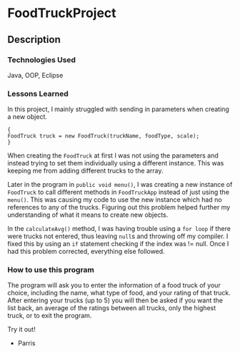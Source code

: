 # FoodTruckProject

## Description

### Technologies Used
Java, OOP, Eclipse

### Lessons Learned

In this project, I mainly struggled with sending in parameters when creating a new object.

```
{
FoodTruck truck = new FoodTruck(truckName, foodType, scale);
}
```
When creating the `FoodTruck` at first I was not using the parameters and instead trying to set them individually using a different instance. This was keeping me from adding different trucks to the array.

Later in the program in `public void menu()`, I was creating a new instance of `FoodTruck` to call different methods in `FoodTruckApp` instead of just using the `menu()`. This was causing my code to use the new instance which had no references to any of the trucks. Figuring out this problem helped further my understanding of what it means to create new objects.

In the `calculateAvg()` method, I was having trouble using a `for loop` if there were trucks not entered, thus leaving `null`s and throwing off my compiler. I fixed this by using an `if` statement checking if the index was != null. Once I had this problem corrected, everything else followed.

### How to use this program

The program will ask you to enter the information of a food truck of your choice, including the name, what type of food, and your rating of that truck. After entering your trucks (up to 5) you will then be asked if you want the list back, an average of the ratings between all trucks, only the highest truck, or to exit the program.

Try it out!

- Parris